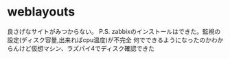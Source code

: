 # weblayouts

良さげなサイトがみつからない。
P.S.
zabbixのインストールはできた。監視の設定(ディスク容量,出来ればcpu温度)が不完全
何でできるようになったのかわからんけど仮想マシン、ラズパイ4でディスク確認できた
